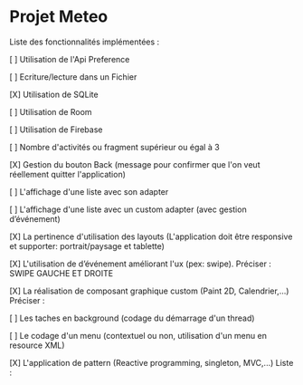 # Projet Meteo

Liste des fonctionnalités implémentées :

[ ] Utilisation de l'Api Preference

[ ] Ecriture/lecture dans un Fichier

[X] Utilisation de SQLite

[ ] Utilisation de Room

[ ] Utilisation de Firebase

[ ] Nombre d'activités ou fragment supérieur ou égal à 3

[X] Gestion du bouton Back (message pour confirmer que l'on veut réellement quitter l'application)

[ ] L'affichage d'une liste avec son adapter

[ ] L'affichage d'une liste avec un custom adapter (avec gestion d’événement)

[X] La pertinence d'utilisation des layouts (L'application doit être responsive et supporter: portrait/paysage et tablette)

[X] L'utilisation de d’événement améliorant l'ux (pex: swipe). Préciser : SWIPE GAUCHE ET DROITE

[X] La réalisation de composant graphique custom (Paint 2D, Calendrier,...) Préciser :

[ ] Les taches en background (codage du démarrage d'un thread)

[ ] Le codage d'un menu (contextuel ou non, utilisation d'un menu en resource XML)

[X] L'application de pattern (Reactive programming, singleton, MVC,...) Liste :
